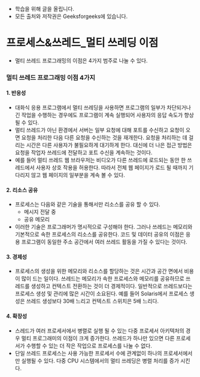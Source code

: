 - 학습을 위해 글을 올립니다.
- 모든 출처와 저작권은 Geeksforgeeks에 있습니다.

[^출처]: https://www.geeksforgeeks.org/



# 프로세스&쓰레드_멀티 쓰레딩 이점

- 멀티 쓰레드 프로그래밍의 이점은 4가지 범주로 나눌 수 있다.

### 멀티 쓰레드 프로그래밍 이점 4가지

#### 1. 반응성

- 대화식 응용 프로그램에서 멀티 쓰레딩을 사용하면 프로그램의 일부가 차단되거나 긴 작업을 수행하는 경우에도 프로그램이 계속 실행되어 사용자의 응답 속도가 향상 될 수 있다.
- 멀티 쓰레드가 아닌 환경에서 서버는 일부 요청에 대해 포트를 수신하고 요청이 오면 요청을 처리한 다음 다른 요청을 수신하는 것을 재개한다. 요청을 처리하는 데 걸리는 시간은 다른 사용자가 불필요하게 대기하게 한다. 대신에 더 나은 접근 방법은 요청을 작업자 쓰레드에 전달하고 포트 수신을 계속하는 것이다.
- 예를 들어 멀티 쓰레드 웹 브라우저는 비디오가 다른 쓰레드에 로드되는 동안 한 쓰레드에서 사용자 상호 작용을 허용한다. 따라서 전체 웹 페이지가 로드 될 때까지 기다리지 않고 웹 페이지의 일부분을 계속 볼 수 있다.

#### 2. 리소스 공유

- 프로세스는 다음와 같은 기술을 통해서만 리소스를 공유 할 수 있다.
  - 메시지 전달 중
  - 공유 메모리
- 이러한 기술은 프로그래머가 명시적으로 구성해야 한다. 그러나 쓰레드는 메모리와 기본적으로 속한 프로세스의 리소스를 공유한다. 코드 및 데이터 공유의 이점은 응용 프로그램이 동일한 주소 공간에서 여러 쓰레드 활동을 가질 수 있다는 것이다.

#### 3. 경제성

- 프로세스의 생성을 위한 메모리와 리소스를 할당하는 것은 시간과 공간 면에서 비용이 많이 드는 일이다. 쓰레드는 메모리가 속한 프로세스와 메모리를 공유하므로 쓰레드를 생성하고 컨텍스트 전환하는 것이 더 경제적이다. 일반적으로 쓰레드보다는 프로세스 생성 및 관리에 많은 시간이 소요된다. 예를 들어 Solaris에서 프로세스 생성은 쓰레드 생성보다 30배 느리고 컨텍스트 스위치은 5배 느리다.

#### 4. 확장성

- 스레드가 여러 프로세서에서 병렬로 실행 될 수 있는 다중 프로세서 아키텍처의 경우 멀티 프로그래미의 이점이 크게 증가한다. 쓰레드가 하나만 있으면 다른 프로세서가 수행할 수 있는 더 작은 작업으로 프로세스를 나눌 수 없다.
- 단일 쓰레드 프로세스는 사용 가능한 프로세서 수에 관계없이 하나의 프로세서에서만 실행될 수 있다. 다중 CPU 시스템에서의 멀티 쓰레딩은 병렬 처리를 증가 시킨다.